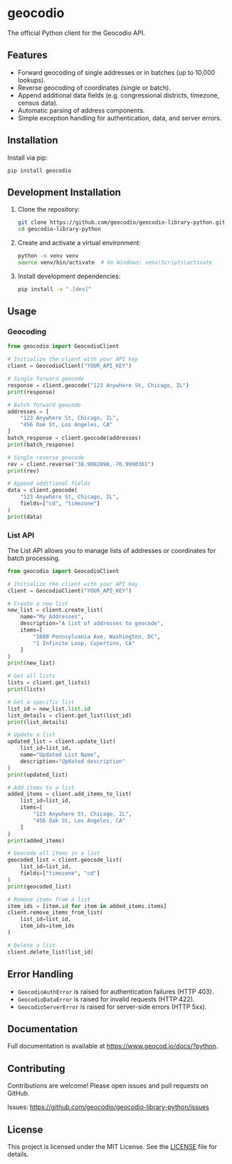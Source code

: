 # geocodio

The official Python client for the Geocodio API.

Features
--------

- Forward geocoding of single addresses or in batches (up to 10,000 lookups).
- Reverse geocoding of coordinates (single or batch).
- Append additional data fields (e.g. congressional districts, timezone, census data).
- Automatic parsing of address components.
- Simple exception handling for authentication, data, and server errors.

Installation
------------

Install via pip:

    pip install geocodio

Development Installation
-----------------------

1. Clone the repository:
    ```bash
    git clone https://github.com/geocodio/geocodio-library-python.git
    cd geocodio-library-python
    ```

2. Create and activate a virtual environment:
    ```bash
    python -m venv venv
    source venv/bin/activate  # On Windows: venv\Scripts\activate
    ```

3. Install development dependencies:
    ```bash
    pip install -e ".[dev]"
    ```

Usage
-----

### Geocoding

```python
from geocodio import GeocodioClient

# Initialize the client with your API key
client = GeocodioClient("YOUR_API_KEY")

# Single forward geocode
response = client.geocode("123 Anywhere St, Chicago, IL")
print(response)

# Batch forward geocode
addresses = [
    "123 Anywhere St, Chicago, IL",
    "456 Oak St, Los Angeles, CA"
]
batch_response = client.geocode(addresses)
print(batch_response)

# Single reverse geocode
rev = client.reverse("38.9002898,-76.9990361")
print(rev)

# Append additional fields
data = client.geocode(
    "123 Anywhere St, Chicago, IL",
    fields=["cd", "timezone"]
)
print(data)
```

### List API

The List API allows you to manage lists of addresses or coordinates for batch processing.

```python
from geocodio import GeocodioClient

# Initialize the client with your API key
client = GeocodioClient("YOUR_API_KEY")

# Create a new list
new_list = client.create_list(
    name="My Addresses",
    description="A list of addresses to geocode",
    items=[
        "1600 Pennsylvania Ave, Washington, DC",
        "1 Infinite Loop, Cupertino, CA"
    ]
)
print(new_list)

# Get all lists
lists = client.get_lists()
print(lists)

# Get a specific list
list_id = new_list.list.id
list_details = client.get_list(list_id)
print(list_details)

# Update a list
updated_list = client.update_list(
    list_id=list_id,
    name="Updated List Name",
    description="Updated description"
)
print(updated_list)

# Add items to a list
added_items = client.add_items_to_list(
    list_id=list_id,
    items=[
        "123 Anywhere St, Chicago, IL",
        "456 Oak St, Los Angeles, CA"
    ]
)
print(added_items)

# Geocode all items in a list
geocoded_list = client.geocode_list(
    list_id=list_id,
    fields=["timezone", "cd"]
)
print(geocoded_list)

# Remove items from a list
item_ids = [item.id for item in added_items.items]
client.remove_items_from_list(
    list_id=list_id,
    item_ids=item_ids
)

# Delete a list
client.delete_list(list_id)
```

Error Handling
--------------

- `GeocodioAuthError` is raised for authentication failures (HTTP 403).
- `GeocodioDataError` is raised for invalid requests (HTTP 422).
- `GeocodioServerError` is raised for server-side errors (HTTP 5xx).

Documentation
-------------

Full documentation is available at <https://www.geocod.io/docs/?python>.

Contributing
------------

Contributions are welcome! Please open issues and pull requests on GitHub.

Issues: <https://github.com/geocodio/geocodio-library-python/issues>

License
-------

This project is licensed under the MIT License. See the [LICENSE](LICENSE) file for details.

